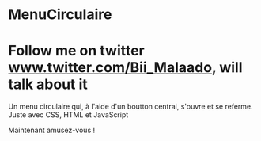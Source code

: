 # MenuCirculaire
# Follow me on twitter www.twitter.com/Bii_Malaado, will talk about it


Un menu circulaire qui, à l'aide d'un boutton central, s'ouvre et se referme.
Juste avec CSS, HTML et JavaScript

Maintenant amusez-vous !